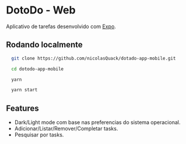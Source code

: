 
# DotoDo - Web

Aplicativo de tarefas desenvolvido com [Expo](https://expo.dev/).



## Rodando localmente

```bash
  git clone https://github.com/nicolasQuack/dotado-app-mobile.git
```

```bash
  cd dotodo-app-mobile
```

```bash
  yarn
```

```bash
  yarn start
```


## Features

- Dark/Light mode com base nas preferencias do sistema operacional.
- Adicionar/Listar/Remover/Completar tasks.
- Pesquisar por tasks.

